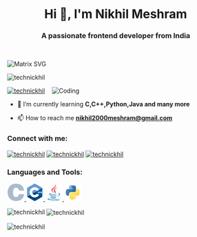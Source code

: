 <h1 align="center">Hi 👋, I'm Nikhil Meshram</h1>
<h3 align="center">A passionate frontend developer from India</h3>
<br>

![Matrix SVG](https://raw.githubusercontent.com/rodrigograca31/rodrigograca31/master/matrix.svg)
<br>

<p align="left"> <img src="https://komarev.com/ghpvc/?username=technickhil&label=Profile%20views&color=0e75b6&style=flat" alt="technickhil" /> </p>
<img align="right" alt="Coding" width="400" src="https://www.mygo.ge/uploads/blog/1584024060.jpg">

<p align="left"> <a href="https://twitter.com/technickhil" target="blank"><img src="https://img.shields.io/twitter/follow/technickhil?logo=twitter&style=for-the-badge" alt="technickhil" /></a> </p>


- 🌱 I’m currently learning **C,C++,Python,Java and many more**

- 📫 How to reach me **nikhil2000meshram@gmail.com**

<h3 align="left">Connect with me:</h3>
<p align="left">
<a href="https://twitter.com/technickhil" target="blank"><img align="center" src="https://cdn.jsdelivr.net/npm/simple-icons@3.0.1/icons/twitter.svg" alt="technickhil" height="30" width="40" /></a>
<a href="https://fb.com/technickhil" target="blank"><img align="center" src="https://cdn.jsdelivr.net/npm/simple-icons@3.0.1/icons/facebook.svg" alt="technickhil" height="30" width="40" /></a>
<a href="https://instagram.com/technickhil" target="blank"><img align="center" src="https://cdn.jsdelivr.net/npm/simple-icons@3.0.1/icons/instagram.svg" alt="technickhil" height="30" width="40" /></a>
</p>

<h3 align="left">Languages and Tools:</h3>
<p align="left"> <a href="https://www.cprogramming.com/" target="_blank"> <img src="https://raw.githubusercontent.com/devicons/devicon/master/icons/c/c-original.svg" alt="c" width="40" height="40"/> </a> <a href="https://www.w3schools.com/cpp/" target="_blank"> <img src="https://raw.githubusercontent.com/devicons/devicon/master/icons/cplusplus/cplusplus-original.svg" alt="cplusplus" width="40" height="40"/> </a> <a href="https://www.java.com" target="_blank"> <img src="https://raw.githubusercontent.com/devicons/devicon/master/icons/java/java-original.svg" alt="java" width="40" height="40"/> </a> <a href="https://www.python.org" target="_blank"> <img src="https://raw.githubusercontent.com/devicons/devicon/master/icons/python/python-original.svg" alt="python" width="40" height="40"/> </a> </p>

<p><img align="left" src="https://github-readme-stats.vercel.app/api/top-langs?username=technickhil&show_icons=true&locale=en&layout=compact" alt="technickhil" /></p>

<p>&nbsp;<img align="center" src="https://github-readme-stats.vercel.app/api?username=technickhil&show_icons=true&locale=en" alt="technickhil" /></p>

<p><img align="center" src="https://github-readme-streak-stats.herokuapp.com/?user=technickhil&" alt="technickhil" /></p>

